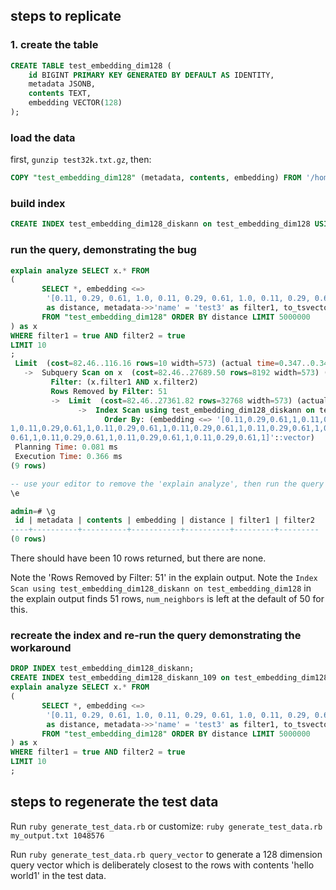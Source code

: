## steps to replicate

### 1. create the table

```sql  
CREATE TABLE test_embedding_dim128 (
    id BIGINT PRIMARY KEY GENERATED BY DEFAULT AS IDENTITY,
    metadata JSONB,
    contents TEXT,
    embedding VECTOR(128)
);
```

### load the data

first, `gunzip test32k.txt.gz`, then:

```sql
COPY "test_embedding_dim128" (metadata, contents, embedding) FROM '/home/admin/test32k.txt' WITH (FORMAT TEXT, DELIMITER '|');
```

### build index

```sql
CREATE INDEX test_embedding_dim128_diskann on test_embedding_dim128 USING diskann (embedding);
```

### run the query, demonstrating the bug

```sql
explain analyze SELECT x.* FROM
(
       SELECT *, embedding <=>
        '[0.11, 0.29, 0.61, 1.0, 0.11, 0.29, 0.61, 1.0, 0.11, 0.29, 0.61, 1.0, 0.11, 0.29, 0.61, 1.0, 0.11, 0.29, 0.61, 1.0, 0.11, 0.29, 0.61, 1.0, 0.11, 0.29, 0.61, 1.0, 0.11, 0.29, 0.61, 1.0, 0.11, 0.29, 0.61, 1.0, 0.11, 0.29, 0.61, 1.0, 0.11, 0.29, 0.61, 1.0, 0.11, 0.29, 0.61, 1.0, 0.11, 0.29, 0.61, 1.0, 0.11, 0.29, 0.61, 1.0, 0.11, 0.29, 0.61, 1.0, 0.11, 0.29, 0.61, 1.0, 0.11, 0.29, 0.61, 1.0, 0.11, 0.29, 0.61, 1.0, 0.11, 0.29, 0.61, 1.0, 0.11, 0.29, 0.61, 1.0, 0.11, 0.29, 0.61, 1.0, 0.11, 0.29, 0.61, 1.0, 0.11, 0.29, 0.61, 1.0, 0.11, 0.29, 0.61, 1.0, 0.11, 0.29, 0.61, 1.0, 0.11, 0.29, 0.61, 1.0, 0.11, 0.29, 0.61, 1.0, 0.11, 0.29, 0.61, 1.0, 0.11, 0.29, 0.61, 1.0, 0.11, 0.29, 0.61, 1.0, 0.11, 0.29, 0.61, 1.0, 0.11, 0.29, 0.61, 1.0]'
        as distance, metadata->>'name' = 'test3' as filter1, to_tsvector(contents) @@ plainto_tsquery('world3') as filter2
       FROM "test_embedding_dim128" ORDER BY distance LIMIT 5000000
) as x
WHERE filter1 = true AND filter2 = true
LIMIT 10
;
 Limit  (cost=82.46..116.16 rows=10 width=573) (actual time=0.347..0.347 rows=0 loops=1)
   ->  Subquery Scan on x  (cost=82.46..27689.50 rows=8192 width=573) (actual time=0.345..0.346 rows=0 loops=1)
         Filter: (x.filter1 AND x.filter2)
         Rows Removed by Filter: 51
         ->  Limit  (cost=82.46..27361.82 rows=32768 width=573) (actual time=0.163..0.342 rows=51 loops=1)
               ->  Index Scan using test_embedding_dim128_diskann on test_embedding_dim128  (cost=82.46..27361.82 rows=32768 width=573) (actual time=0.162..0.337 rows=51 loops=1)
                     Order By: (embedding <=> '[0.11,0.29,0.61,1,0.11,0.29,0.61,1,0.11,0.29,0.61,1,0.11,0.29,0.61,1,0.11,0.29,0.61,1,0.11,0.29,0.61,1,0.11,0.29,0.61,1,0.11,0.29,0.61,1,0.11,0.29,0.61,1,0.11,0.29,0.61,1,0.11,0.29,0.61,1,0.11,0.29,0.61,1,0.11,0.29,0.61,
1,0.11,0.29,0.61,1,0.11,0.29,0.61,1,0.11,0.29,0.61,1,0.11,0.29,0.61,1,0.11,0.29,0.61,1,0.11,0.29,0.61,1,0.11,0.29,0.61,1,0.11,0.29,0.61,1,0.11,0.29,0.61,1,0.11,0.29,0.61,1,0.11,0.29,0.61,1,0.11,0.29,0.61,1,0.11,0.29,0.61,1,0.11,0.29,0.61,1,0.11,0.29,0.61,1,0.11,0.29,
0.61,1,0.11,0.29,0.61,1,0.11,0.29,0.61,1,0.11,0.29,0.61,1]'::vector)
 Planning Time: 0.081 ms
 Execution Time: 0.366 ms
(9 rows)

-- use your editor to remove the 'explain analyze', then run the query
\e

admin=# \g
 id | metadata | contents | embedding | distance | filter1 | filter2 
----+----------+----------+-----------+----------+---------+---------
(0 rows)
```

There should have been 10 rows returned, but there are none.

Note the 'Rows Removed by Filter: 51' in the explain output. Note the `Index Scan using test_embedding_dim128_diskann on test_embedding_dim128` in the explain output finds 51 rows, `num_neighbors` is left at the default of 50 for this.

### recreate the index and re-run the query demonstrating the workaround

```sql
DROP INDEX test_embedding_dim128_diskann;
CREATE INDEX test_embedding_dim128_diskann_109 on test_embedding_dim128_nn109 USING diskann (embedding) WITH(num_neighbors=109);
explain analyze SELECT x.* FROM
(
       SELECT *, embedding <=>
        '[0.11, 0.29, 0.61, 1.0, 0.11, 0.29, 0.61, 1.0, 0.11, 0.29, 0.61, 1.0, 0.11, 0.29, 0.61, 1.0, 0.11, 0.29, 0.61, 1.0, 0.11, 0.29, 0.61, 1.0, 0.11, 0.29, 0.61, 1.0, 0.11, 0.29, 0.61, 1.0, 0.11, 0.29, 0.61, 1.0, 0.11, 0.29, 0.61, 1.0, 0.11, 0.29, 0.61, 1.0, 0.11, 0.29, 0.61, 1.0, 0.11, 0.29, 0.61, 1.0, 0.11, 0.29, 0.61, 1.0, 0.11, 0.29, 0.61, 1.0, 0.11, 0.29, 0.61, 1.0, 0.11, 0.29, 0.61, 1.0, 0.11, 0.29, 0.61, 1.0, 0.11, 0.29, 0.61, 1.0, 0.11, 0.29, 0.61, 1.0, 0.11, 0.29, 0.61, 1.0, 0.11, 0.29, 0.61, 1.0, 0.11, 0.29, 0.61, 1.0, 0.11, 0.29, 0.61, 1.0, 0.11, 0.29, 0.61, 1.0, 0.11, 0.29, 0.61, 1.0, 0.11, 0.29, 0.61, 1.0, 0.11, 0.29, 0.61, 1.0, 0.11, 0.29, 0.61, 1.0, 0.11, 0.29, 0.61, 1.0, 0.11, 0.29, 0.61, 1.0, 0.11, 0.29, 0.61, 1.0]'
        as distance, metadata->>'name' = 'test3' as filter1, to_tsvector(contents) @@ plainto_tsquery('world3') as filter2
       FROM "test_embedding_dim128" ORDER BY distance LIMIT 5000000
) as x
WHERE filter1 = true AND filter2 = true
LIMIT 10
;
```

## steps to regenerate the test data

Run `ruby generate_test_data.rb` or customize: `ruby generate_test_data.rb my_output.txt 1048576`

Run `ruby generate_test_data.rb query_vector` to generate a 128 dimension query vector which is deliberately closest to the rows with contents 'hello world1' in the test data.
